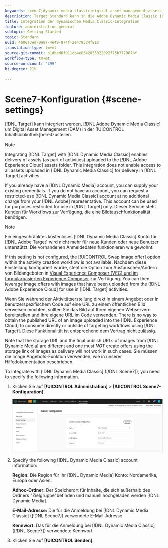 ```yaml
---
keywords: scene7;dynamic media classic;digital asset management;assets;dam;content library
description: Target Standard kann in die Adobe Dynamic Media Classic integriert werden, um Digital Asset Management (DAM) in der Inhaltsbibliothek bereitzustellen.
title: Integration der dynamischen Media Classic-Integration
feature: administration general
subtopic: Getting Started
topic: Standard
uuid: 4b06a3ed-0e87-4e49-874f-2e479324f81c
translation-type: tm+mt
source-git-commit: b1dbed6f911cb4e8542855322022f75b7779878f
workflow-type: tm+mt
source-wordcount: '399'
ht-degree: 21%

---
```



# Scene7-Konfiguration {#scene-settings}

[!DNL Target] kann integriert werden, [!DNL Adobe Dynamic Media Classic] um Digital Asset Management (DAM) in der [!UICONTROL Inhaltsbibliothek]bereitzustellen.

>[!NOTE]
>
>Integrating [!DNL Target] with [!DNL Dynamic Media Classic] enables delivery of assets (as part of activities) uploaded to the [!DNL Adobe Experience Cloud] assets folder. This integration does not enable access to all assets uploaded in [!DNL Dynamic Media Classic] for delivery in [!DNL Target] activities.

If you already have a [!DNL Dynamic Media] account, you can supply your existing credentials. If you do not have an account, you can request a restricted-use [!DNL Dynamic Media Classic] account at no additional charge from your [!DNL Adobe] representative. This account can be used for purposes restricted for use in [!DNL Target] only. Dieser Service steht Kunden für Workflows zur Verfügung, die eine Bildtauschfunktionalität benötigen.

>[!NOTE]
>
>Ein eingeschränktes kostenloses [!DNL Dynamic Media Classic] Konto für [!DNL Adobe Target] wird nicht mehr für neue Kunden oder neue Benutzer unterstützt. Die vorhandenen Anmeldedaten funktionieren wie gewohnt.

If this setting is not configured, the [!UICONTROL Swap Image offer] option within the activity creation workflow is not available. Nachdem diese Einstellung konfiguriert wurde, steht die Option zum Austauschen/Ändern von Bildangeboten in  [Visual Experience Composer (VEC) und im formularbasierten Experience Composer](/help/c-experiences/experiences.md#concept_A2E10F6AFB3D4AEAB6951EE14688848D) zur Verfügung. You can then leverage image offers with images that have been uploaded from the [!DNL Adobe Experience Cloud] for use in [!DNL Target] activities.

Wenn Sie während der Aktivitätserstellung direkt in einem Angebot oder in benutzerspezifischem Code auf eine URL zu einem öffentlichen Bild verweisen möchten, sollten Sie das Bild auf Ihren eigenen Webservern bereitstellen und Ihre eigene URL im Code verwenden. There is no way to obtain the published URL of an image uploaded into the [!DNL Experience Cloud] to consume directly or outside of targeting workflows using [!DNL Target]. Diese Funktionalität ist entsprechend dem Vertrag nicht zulässig.

Note that the storage URL and the final publish URLs of images from [!DNL Dynamic Media] are different and one must *NOT* create offers using the storage link of images as delivery will not work in such cases. Sie müssen die Image Angebots-Funktion verwenden, wie in unserer Hilfedokumentation beschrieben.

To integrate with [!DNL Dynamic Media Classic] ([!DNL Scene7]), you need to specify the following information.

1. Klicken Sie auf **[!UICONTROL Administration]** > **[!UICONTROL Scene7-Konfiguration]**.

   ![Scene7-Seite](/help/administrating-target/assets/scene7.png)

1. Specify the following [!DNL Dynamic Media Classic] account information:

   **Region:** Die Region für Ihr [!DNL Dynamic Media] Konto: Nordamerika, Europa oder Asien.

   **Adhoc-Ordner:** Der Speicherort für Inhalte, die sich außerhalb des Ordners &quot;Zielgruppe&quot;befinden und manuell hochgeladen werden [!DNL Dynamic Media].

   **E-Mail-Adresse:** Die für die Anmeldung bei [!DNL Dynamic Media Classic] ([!DNL Scene7]) verwendete E-Mail-Adresse.

   **Kennwort:** Das für die Anmeldung bei [!DNL Dynamic Media Classic] ([!DNL Scene7]) verwendete Kennwort.

1. Klicken Sie auf **[!UICONTROL Senden]**.
